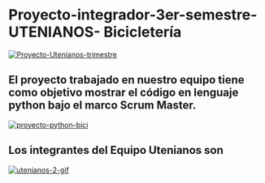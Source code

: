 # Proyecto-integrador-3er-semestre-UTENIANOS- Bicicletería

<a href='https://postimg.cc/F7cBcgQc' target='_blank'><img src='https://i.postimg.cc/F7cBcgQc/Proyecto-Utenianos-trimestre.gif' border='0' alt='Proyecto-Utenianos-trimestre'/></a>
## El proyecto trabajado en nuestro equipo tiene como objetivo mostrar el código en lenguaje  python bajo el marco Scrum Master.
<a href='https://postimg.cc/TL68L7KK' target='_blank'><img src='https://i.postimg.cc/TL68L7KK/proyecto-python-bici.gif' border='0' alt='proyecto-python-bici'/></a>
## Los integrantes del Equipo Utenianos son 
<a href="https://postimg.cc/RJckTQFb" target="_blank"><img src="https://i.postimg.cc/RJckTQFb/utenianos-2-gif.gif" alt="utenianos-2-gif"/></a>

